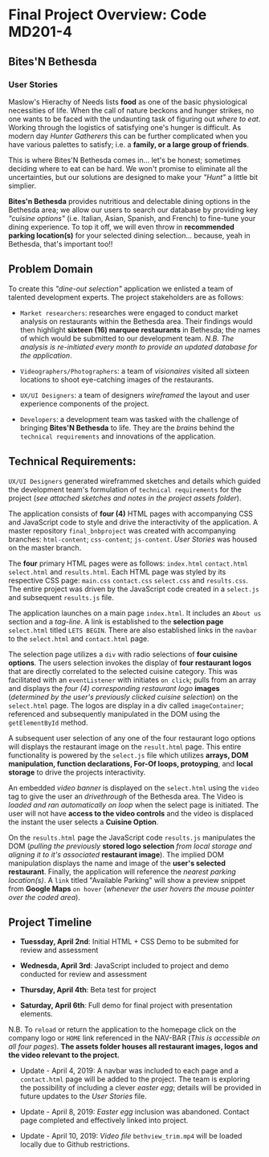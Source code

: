 # Final Project Overview: Code MD201-4

## Bites'N Bethesda 

### User Stories

Maslow's Hierachy of Needs lists **food** as one of the basic physiological necessities of life. When the call of nature beckons and hunger strikes, no one wants to be faced with the undaunting task of figuring out _where to eat_. Working through the logistics of satisfying one's hunger is difficult. As modern day _Hunter Gatherers_ this can be further complicated when you have various palettes to satisfy; i.e. a **family, or a large group of friends**.

This is where Bites'N Bethesda comes in... let's be honest; sometimes deciding where to eat can be hard. We won't promise to eliminate all the uncertainties, but our solutions are designed to make your _"Hunt"_ a little bit simplier.

**Bites'n Bethesda** provides nutritious and delectable dining options in the Bethesda area; we allow our users to search our database by providing key _"cuisine options"_ (i.e. Italian, Asian, Spanish, and French) to fine-tune your dining experience. To top it off, we will even throw in **recommended parking location(s)** for your selected dining selection... because, yeah in Bethesda, that's important too!!

## Problem Domain

To create this _"dine-out selection"_ application we enlisted a team of talented development experts. The project stakeholders are as follows:

- `Market researchers`: researches were engaged to conduct market analysis on restaurants within the Bethesda area. Their findings would then highlight **sixteen (16) marquee restaurants** in Bethesda; the names of which would be submitted to our development team. _N.B. The analysis is re-initiated every month to provide an updated database for the application_.

- `Videographers/Photographers`: a team of _visionaires_ visited all sixteen locations to shoot eye-catching images of the restaurants.

- `UX/UI Designers`: a team of designers _wireframed_ the layout and user experience components of the project.

- `Developers`: a development team was tasked with the challenge of bringing **Bites'N Bethesda** to life. They are the _brains_ behind the `technical requirements` and innovations of the application.

## Technical Requirements:

`UX/UI Designers` generated wireframmed sketches and details which guided the development team's formulation of `technical requirements` for the project (_see attached sketches and notes in the project assets folder_).

The application consists of **four (4)** HTML pages with accompanying CSS and JavaScript code to style and drive the interactivity of the application. A master repository `final_bnbproject` was created with accompanying branches: `html-content`; `css-content`; `js-content`. _User Stories_ was housed on the master branch.

The **four** primary HTML pages were as follows: `index.html` `contact.html` `select.html` and `results.html`. Each HTML page was styled by its respective CSS page: `main.css` `contact.css` `select.css` and `results.css`. The entire project was driven by the JavaScript code created in a `select.js` and subsequent `results.js` file.

The application launches on a main page `index.html`. It includes an `About us` section and a *tag-line*. A link is established to the **selection page** `select.html` titled `LETS BEGIN`. There are also established links in the `navbar` to the `select.html` and `contact.html` page. 

The selection page utilizes a `div` with radio selections of **four cuisine options**. The users selection invokes the display of **four restaurant logos** that are directly correlated to the selected cuisine category. This was facilitated with an `eventListener` with initiates `on click`; pulls from an array and displays the *four (4) corresponding restaurant logo* **images** (_determined by the user's previously clicked cuisine selection_) on the `select.html` page. The logos are display in a div called `imageContainer`; referenced and subsequently manipulated in the DOM using the `getElementById` method. 

A subsequent user selection of any one of the four restaurant logo options will displays the restaurant image on the `result.html` page. This entire functionality is powered by the `select.js` file which utilizes **arrays, DOM manipulation, function declarations, For-Of loops, protoyping**, and **local storage** to drive the projects interactivity.

An embedded *video banner* is displayed on the `select.html` using the `video` tag to give the user an *drivethrough* of the Bethesda area. The Video is _loaded and ran automatically_ *on loop* when the select page is initiated. The user will not have **access to the video controls** and the video is displaced the instant the user selects a **Cuisine Option**.

On the `results.html` page the JavaScript code `results.js` manipulates the DOM (_pulling the previously_ **stored logo selection** _from local storage and aligning it to it's associated_ **restaurant image**). The implied DOM manipulation displays the name and image of the **user's selected restaurant**. Finally, the application will reference the *nearest parking location(s)*. A `link` titled "Available Parking" will show a preview snippet from **Google Maps** `on hover` (_whenever the user hovers the mouse pointer over the coded area_).

## Project Timeline

- **Tuessday, April 2nd**: Initial HTML + CSS Demo to be submited for review and assessment

- **Wednesda, April 3rd**: JavaScript included to project and demo conducted for review and assessment

- **Thursday, April 4th**: Beta test for project

- **Saturday, April 6th**: Full demo for final project with presentation elements.

N.B. To `reload` or return the application to the homepage click on the company logo or `HOME` link referenced in the NAV-BAR (_This is accessible on all four pages_). **The assets folder houses all restaurant images, logos and the video relevant to the project.**

* Update - April 4, 2019: A navbar was included to each page and a `contact.html` page will be added to the project. The team is exploring the possibility of including a clever _easter egg_; details will be provided in future updates to the _User Stories_ file.

* Update - April 8, 2019: _Easter egg_ inclusion was abandoned. Contact page completed and effectively linked into project.

* Update - April 10, 2019: _Video file_ `bethview_trim.mp4` will be loaded locally due to Github restrictions.